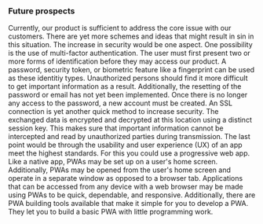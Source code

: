 ### Future prospects

Currently, our product is sufficient to address the core issue with our customers. There are yet more schemes and ideas that might result in sin in this situation. The increase in security would be one aspect. One possibility is the use of multi-factor authentication. The user must first present two or more forms of identification before they may access our product. A password, security token, or biometric feature like a fingerprint can be used as these identitiy types. Unauthorized persons should find it more difficult to get important information as a result. Additionally, the resetting of the password or email has not yet been implemented. Once there is no longer any access to the password, a new account must be created. An SSL connection is yet another quick method to increase security. The exchanged data is encrypted and decrypted at this location using a distinct session key. This makes sure that important information cannot be intercepted and read by unauthorized parties during transmission. The last point would be through the usability and user experience (UX) of an app meet the highest standards. For this you could use a  progressive web app. Like a native app, PWAs may be set up on a user's home screen. Additionally, PWAs may be opened from the user's home screen and operate in a separate window as opposed to a browser tab.
Applications that can be accessed from any device with a web browser may be made using PWAs to be quick, dependable, and responsive.
Additionally, there are PWA building tools available that make it simple for you to develop a PWA. They let you to build a basic PWA with little programming work.




